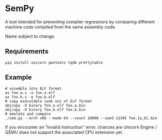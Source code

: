 # SemPy

A tool intended for preventing compiler regressions by comparing different
machine code compiled from the same assembly code.

Name subject to change.

## Requirements

```shell
pip install unicorn pwntools tqdm prettytable
```

## Example

```shell
# assemble into ELF format
as foo.a.s -o foo.a.elf
as foo.b.s -o foo.b.elf
# copy executable code out of ELF format
objcopy -O binary foo.a.elf foo.a.bin
objcopy -O binary foo.b.elf foo.b.bin
# emulate and compare
./sem.py --arch x86 --mode 64 --count 10000 --seed 12345 foo.{a,b}.bin
```

If you encounter an "Invalid instruction" error, chances are Unicorn Engine /
QEMU does not support the associated CPU extension yet.